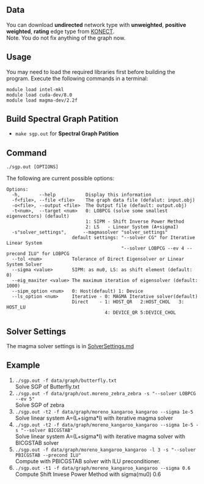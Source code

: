 ## Data
You can download __undirected__ network type with __unweighted__, __positive weighted__,  __rating__ edge type from [KONECT](http://konect.uni-koblenz.de).  
Note. You do not fix anything of the graph now.  
## Usage
You may need to load the required libraries first before building the program. Execute the following commands in a terminal:  
```
module load intel-mkl  
module load cuda-dev/8.0  
module load magma-dev/2.2f  
```
## Build Spectral Graph Patition

* `make sgp.out` for __Spectral Graph Patition__  
## Command 

`./sgp.out [OPTIONS]`  

The following are current possible options:  

```
Options:
  -h,       --help           Display this information
  -f<file>, --file <file>    The graph data file (defalut: input.obj)
  -o<file>, --output <file>  The Output file (default: output.obj)
  -t<num>,  --target <num>   0: LOBPCG (solve some smallest eigenvectors) (default)
                             1: SIPM - Shift Inverse Power Method
                             2: LS   - Linear System (A+sigmaI)
  -s"solver_settings",      --magmasolver "solver_settings"
                        default settings: "--solver CG" for Iterative Linear System
                                          "--solver LOBPCG --ev 4 --precond ILU" for LOBPCG
  --tol <num>           Tolerance of Direct Eigensolver or Linear System Solver
  --sigma <value>       SIPM: as mu0, LS: as shift element (default: 0)
  --eig_maxiter <value> The maximum iteration of eigensolver (default: 1000)
  --sipm_option <num>   0: Host(default) 1: Device
  --ls_option <num>     Iterative - 0: MAGMA Iterative solver(default)
                        Direct    - 1: HOST_QR   2:HOST_CHOL   3: HOST_LU
                                    4: DEVICE_QR 5:DEVICE_CHOL
``` 
## Solver Settings
The magma solver settings is in [SolverSettings.md](SolverSettings.md)

## Example

1. `./sgp.out -f data/graph/butterfly.txt`  
    Solve SGP of Butterfly.txt
2. `./sgp.out -f data/graph/out.moreno_zebra_zebra -s "--solver LOBPCG --ev 5"`  
	Solve SGP of zebra
3. `./sgp.out -t2 -f data/graph/moreno_kangaroo_kangaroo --sigma 1e-5`  
	Solve linear system A=(L+sigma*I) with iterative magma solver 
4. `./sgp.out -t2 -f data/graph/moreno_kangaroo_kangaroo --sigma 1e-5 -s "--solver BICGSTAB"`  
    Solve linear system A=(L+sigma*I) with iterative magma solver with BICGSTAB solver  
5. `./sgp.out -f data/graph/moreno_kangaroo_kangaroo -l 3 -s "--solver PBICGSTAB --precond ILU"`  
    Compute with PBICGSTAB solver with ILU preconditioner.  
6.  `./sgp.out -t1 -f data/graph/moreno_kangaroo_kangaroo --sigma 0.6`  
    Compute Shift Invese Power Method with sigma(mu0) 0.6